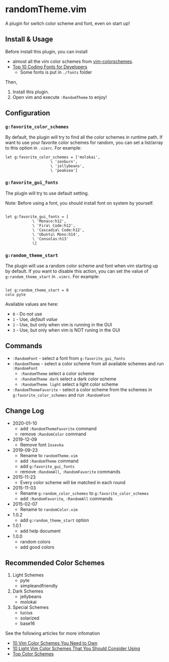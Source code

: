 # randomTheme.vim

A plugin for switch color scheme and font, even on start up!

## Install & Usage

Before install this plugin, you can install

-   almost all the vim color schemes from
    [vim-colorschemes](https://github.com/flazz/vim-colorschemes).
-   [Top 10 Coding Fonts for Developers](https://scotch.io/bar-talk/top-10-monospace-fonts-for-developers)
    -   Some fonts is put in `./fonts` folder

Then,

1. Install this plugin.
1. Open vim and execute `:RandomTheme` to enjoy!

## Configuration

### `g:favorite_color_schemes`

By default, the plugin will try to find all the color schemes in runtime path.
If want to use your favorite color schemes for random, you can set a list/array
to this option in `.vimrc`. For example:

```vim
let g:favorite_color_schemes = ['molokai',
                    \ 'zenburn',
                    \ 'jellybeans',
                    \ 'peaksea']
```

### `g:favorite_gui_fonts`

The plugin will try to use default setting.

Note: Before using a font, you should install font on system by yourself.

```vim

let g:favorite_gui_fonts = [
            \ 'Monaco:h12',
            \ 'Fira\ Code:h12',
            \ 'Cascadia\ Code:h12',
            \ 'Ubuntu\ Mono:h14',
            \ 'Consolas:h13'
            \]

```

### `g:random_theme_start`

The plugin will use a random color scheme and font when vim starting up by default.
If you want to disable this action, you can set the value of
`g:random_theme_start` in `.vimrc`. For example:

```vim

let g:random_theme_start = 0
colo pyte

```

Available values are here:

-   `0` - Do not use
-   `1` - Use, _default value_
-   `2` - Use, but only when vim is running in the GUI
-   `3` - Use, but only when vim is NOT runing in the GUI

## Commands

-   `:RandomFont` - select a font from `g:favorite_gui_fonts`
-   `:RandomTheme` - select a color scheme from all available schemes and run `:RandomFont`
    -   `:RandomTheme` select a color scheme
    -   `:RandomTheme dark` select a dark color scheme
    -   `:RandomTheme light` select a light color scheme
-   `:RandomThemeFavorite` - select a color scheme from the schemes in `g:favorite_color_schemes` and run `:RandomFont`

## Change Log

-   2020-01-10
    -   add `:RandomThemeFavorite` command
    -   remove `:RandomColor` command
-   2019-12-09
    -   Remove font `Iosevka`
-   2019-09-23
    -   Rename to `randomTheme.vim`
    -   add `:RandomTheme` command
    -   add `g:favorite_gui_fonts`
    -   remove `:RandomAll`, `:RandomFavorite` commands
-   2015-11-23
    -   Every color scheme will be matched in each round
-   2015-11-03
    -   Rename `g:random_color_schemes` to `g:favorite_color_schemes`
    -   add `:RandomFavorite`, `:RandomAll` commands
-   2015-02-07
    -   Rename to `randomColor.vim`
-   1.0.2
    -   add `g:random_theme_start` option
-   1.0.1
    -   add help document
-   1.0.0
    -   random colors
    -   add good colors

## Recommended Color Schemes

1. Light Schemes
    - pyte
    - simpleandfriendly
1. Dark Schemes
    - jellybeans
    - molokai
1. Special Schemes
    - lucius
    - solarized
    - base16

See the following articles for more infomation

-   [10 Vim Color Schemes You Need to Own](http://www.vimninjas.com/2012/08/26/10-vim-color-schemes-you-need-to-own/)
-   [10 Light Vim Color Schemes That You Should Consider Using](http://www.vimninjas.com/2012/09/14/10-light-colors/)
-   [Top Color Schemes](http://www.vim.org/scripts/script_search_results.php?keywords=&script_type=color+scheme&order_by=rating&direction=descending&search=search)
